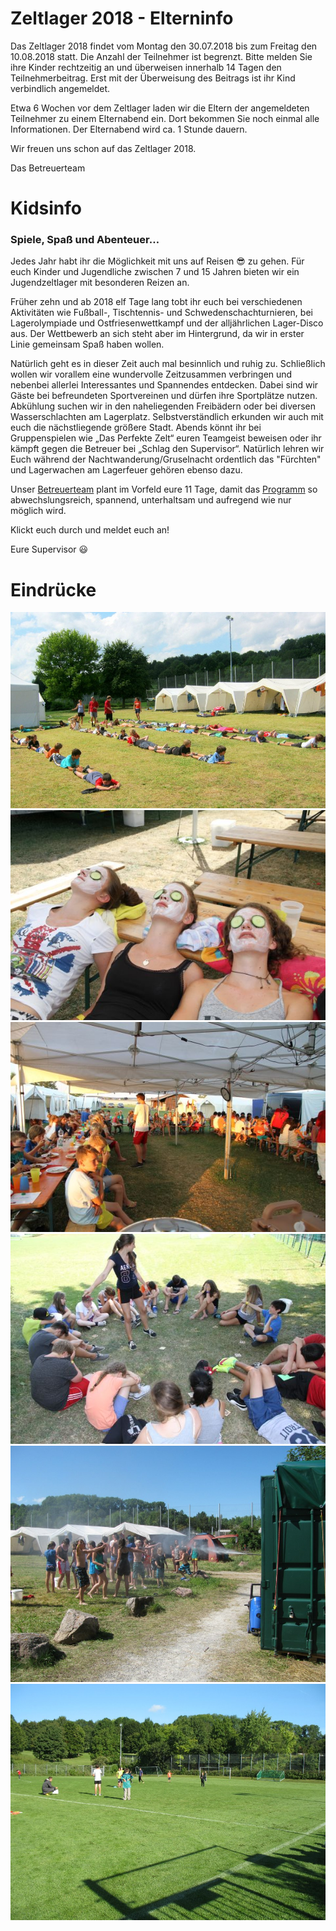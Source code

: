 # Zeltlager 2018 - Elterninfo

Das Zeltlager 2018 findet vom Montag den 30.07.2018 bis zum Freitag den
10.08.2018 statt. Die Anzahl der Teilnehmer ist begrenzt. Bitte melden
Sie ihre Kinder rechtzeitig an und überweisen innerhalb 14 Tagen den
Teilnehmerbeitrag. Erst mit der Überweisung des Beitrags ist ihr Kind
verbindlich angemeldet.

Etwa 6 Wochen vor dem Zeltlager laden wir die Eltern der angemeldeten
Teilnehmer zu einem Elternabend ein. Dort bekommen Sie noch einmal alle
Informationen. Der Elternabend wird ca. 1 Stunde dauern.

Wir freuen uns schon auf das Zeltlager 2018.

Das Betreuerteam

# Kidsinfo

### Spiele, Spaß und Abenteuer…

Jedes Jahr habt ihr die Möglichkeit mit uns auf Reisen 😎 zu gehen. Für
euch Kinder und Jugendliche zwischen 7 und 15 Jahren bieten wir ein
Jugendzeltlager mit besonderen Reizen an.

Früher zehn und ab 2018 elf Tage lang tobt ihr euch bei verschiedenen
Aktivitäten wie Fußball-, Tischtennis- und Schwedenschachturnieren, bei
Lagerolympiade und Ostfriesenwettkampf und der alljährlichen Lager-Disco
aus. Der Wettbewerb an sich steht aber im Hintergrund, da wir in erster
Linie gemeinsam Spaß haben wollen.

Natürlich geht es in dieser Zeit auch mal besinnlich und ruhig zu.
Schließlich wollen wir vorallem eine wundervolle Zeitzusammen verbringen
und nebenbei allerlei Interessantes und Spannendes entdecken. Dabei sind
wir Gäste bei befreundeten Sportvereinen und dürfen ihre Sportplätze
nutzen. Abkühlung suchen wir in den naheliegenden Freibädern oder bei
diversen Wasserschlachten am Lagerplatz. Selbstverständlich erkunden wir
auch mit euch die nächstliegende größere Stadt. Abends könnt ihr bei
Gruppenspielen wie „Das Perfekte Zelt“ euren Teamgeist beweisen oder ihr
kämpft gegen die Betreuer bei „Schlag den Supervisor“. Natürlich lehren
wir Euch während der Nachtwanderung/Gruselnacht ordentlich das
"Fürchten" und Lagerwachen am Lagerfeuer gehören ebenso dazu.

Unser [Betreuerteam](Team.html) plant im Vorfeld eure 11 Tage, damit das
[Programm](Programm.html) so abwechslungsreich, spannend, unterhaltsam
und aufregend wie nur möglich wird.

Klickt euch durch und meldet euch an!

Eure Supervisor 😃


# Eindrücke

<div class="row">
    <div class="col">
        <img src="/static/img/programm/SpieleSonne.jpg" alt="Menschenketten in der Sonne">
    </div>
    <div class="col">
        <img src="/static/img/programm/SpieleWellness.jpg" alt="Masken beim Wellness">
    </div>
</div>

<div class="row">
    <div class="col">
        <img src="/static/img/programm/SpieleUeabend.jpg" alt="Ü-Abend">
    </div>
    <div class="col">
        <img src="/static/img/programm/SpieleSchatten.jpg" alt="Werwolf im Schatten">
    </div>
</div>

<div class="row">
    <div class="col">
        <img src="/static/img/programm/SpieleWasser.jpg" alt="Wasserspiele zur Abkühlung an einem heißen Tag">
    </div>
    <div class="col">
        <img src="/static/img/programm/SpieleFussballplatz.jpg" alt="Fußball">
    </div>
</div>
